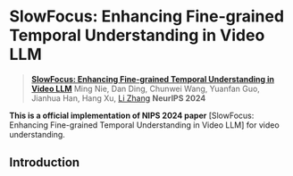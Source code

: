 # SlowFocus: Enhancing Fine-grained Temporal Understanding in Video LLM

> [**SlowFocus: Enhancing Fine-grained Temporal Understanding in Video LLM**](https://openreview.net/pdf?id=FOkKndty5B)
> Ming Nie, Dan Ding, Chunwei Wang, Yuanfan Guo, Jianhua Han, Hang Xu, [Li Zhang](https://lzrobots.github.io)
> **NeurIPS 2024**

**This is a official implementation of NIPS 2024 paper** [SlowFocus: Enhancing Fine-grained Temporal Understanding in Video LLM] for video understanding.



## Introduction
